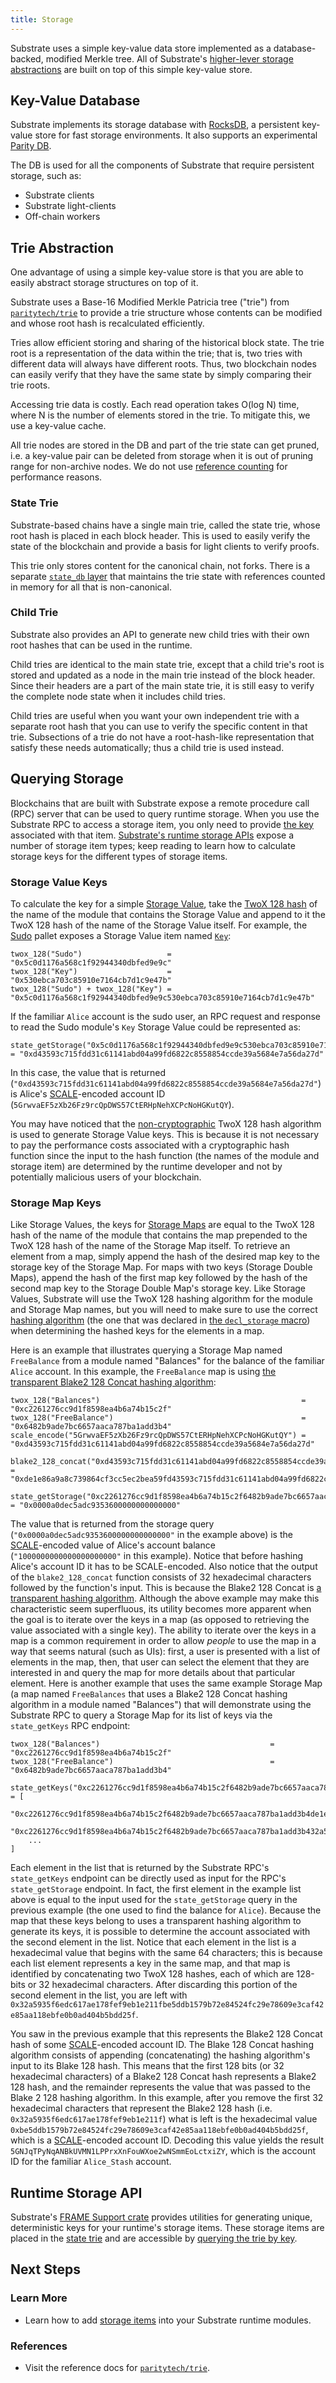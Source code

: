 ```yaml
---
title: Storage
---
```


Substrate uses a simple key-value data store implemented as a database-backed, modified Merkle tree.
All of Substrate's [higher-lever storage abstractions](../runtime/storage) are built on top of this
simple key-value store.

## Key-Value Database

Substrate implements its storage database with [RocksDB](https://rocksdb.org/), a persistent
key-value store for fast storage environments. It also supports an experimental
[Parity DB](https://github.com/paritytech/parity-db).

The DB is used for all the components of Substrate that require persistent storage, such as:

- Substrate clients
- Substrate light-clients
- Off-chain workers

## Trie Abstraction

One advantage of using a simple key-value store is that you are able to easily abstract storage
structures on top of it.

Substrate uses a Base-16 Modified Merkle Patricia tree ("trie") from
[`paritytech/trie`](https://github.com/paritytech/trie) to provide a trie structure whose contents
can be modified and whose root hash is recalculated efficiently.

Tries allow efficient storing and sharing of the historical block state. The trie root is a
representation of the data within the trie; that is, two tries with different data will always have
different roots. Thus, two blockchain nodes can easily verify that they have the same state by
simply comparing their trie roots.

Accessing trie data is costly. Each read operation takes O(log N) time, where N is the number of
elements stored in the trie. To mitigate this, we use a key-value cache.

All trie nodes are stored in the DB and part of the trie state can get pruned, i.e. a key-value pair
can be deleted from storage when it is out of pruning range for non-archive nodes. We do not use
[reference counting](http://en.wikipedia.org/wiki/Reference_counting) for performance reasons.

### State Trie

Substrate-based chains have a single main trie, called the state trie, whose root hash is placed in
each block header. This is used to easily verify the state of the blockchain and provide a basis for
light clients to verify proofs.

This trie only stores content for the canonical chain, not forks. There is a separate
[`state_db` layer](https://substrate.dev/rustdocs/v2.0.0/sc_state_db/index.html) that maintains the
trie state with references counted in memory for all that is non-canonical.

### Child Trie

Substrate also provides an API to generate new child tries with their own root hashes that can be
used in the runtime.

Child tries are identical to the main state trie, except that a child trie's root is stored and
updated as a node in the main trie instead of the block header. Since their headers are a part of
the main state trie, it is still easy to verify the complete node state when it includes child
tries.

Child tries are useful when you want your own independent trie with a separate root hash that you
can use to verify the specific content in that trie. Subsections of a trie do not have a
root-hash-like representation that satisfy these needs automatically; thus a child trie is used
instead.

## Querying Storage

Blockchains that are built with Substrate expose a remote procedure call (RPC) server that can be
used to query runtime storage. When you use the Substrate RPC to access a storage item, you only
need to provide [the key](#Key-Value-Database) associated with that item.
[Substrate's runtime storage APIs](../runtime/storage) expose a number of storage item types; keep
reading to learn how to calculate storage keys for the different types of storage items.

### Storage Value Keys

To calculate the key for a simple [Storage Value](../runtime/storage#Storage-Value), take the
[TwoX 128 hash](https://github.com/Cyan4973/xxHash) of the name of the module that contains the
Storage Value and append to it the TwoX 128 hash of the name of the Storage Value itself. For
example, the [Sudo](https://substrate.dev/rustdocs/v2.0.0/pallet_sudo/index.html) pallet exposes a
Storage Value item named
[`Key`](https://substrate.dev/rustdocs/v2.0.0/pallet_sudo/struct.Module.html#method.key):

```
twox_128("Sudo")                   = "0x5c0d1176a568c1f92944340dbfed9e9c"
twox_128("Key")                    = "0x530ebca703c85910e7164cb7d1c9e47b"
twox_128("Sudo") + twox_128("Key") = "0x5c0d1176a568c1f92944340dbfed9e9c530ebca703c85910e7164cb7d1c9e47b"
```

If the familiar `Alice` account is the sudo user, an RPC request and response to read the Sudo
module's `Key` Storage Value could be represented as:

```
state_getStorage("0x5c0d1176a568c1f92944340dbfed9e9c530ebca703c85910e7164cb7d1c9e47b") = "0xd43593c715fdd31c61141abd04a99fd6822c8558854ccde39a5684e7a56da27d"
```

In this case, the value that is returned
(`"0xd43593c715fdd31c61141abd04a99fd6822c8558854ccde39a5684e7a56da27d"`) is Alice's
[SCALE](./codec)-encoded account ID (`5GrwvaEF5zXb26Fz9rcQpDWS57CtERHpNehXCPcNoHGKutQY`).

You may have noticed that the
[non-cryptographic](../runtime/storage#Cryptographic-Hashing-Algorithms) TwoX 128 hash algorithm is
used to generate Storage Value keys. This is because it is not necessary to pay the performance
costs associated with a cryptographic hash function since the input to the hash function (the names
of the module and storage item) are determined by the runtime developer and not by potentially
malicious users of your blockchain.

### Storage Map Keys

Like Storage Values, the keys for [Storage Maps](../runtime/storage#StorageMaps) are equal to the
TwoX 128 hash of the name of the module that contains the map prepended to the TwoX 128 hash of the
name of the Storage Map itself. To retrieve an element from a map, simply append the hash of the
desired map key to the storage key of the Storage Map. For maps with two keys (Storage Double Maps),
append the hash of the first map key followed by the hash of the second map key to the Storage
Double Map's storage key. Like Storage Values, Substrate will use the TwoX 128 hashing algorithm for
the module and Storage Map names, but you will need to make sure to use the correct
[hashing algorithm](../runtime/storage#Hashing-Algorithms) (the one that was declared in
[the `decl_storage` macro](../runtime/storage#Declaring-Storage-Items)) when determining the hashed
keys for the elements in a map.

Here is an example that illustrates querying a Storage Map named `FreeBalance` from a module named
"Balances" for the balance of the familiar `Alice` account. In this example, the `FreeBalance` map
is using
[the transparent Blake2 128 Concat hashing algorithm](../runtime/storage#Transparent-Hashing-Algorithms):

```
twox_128("Balances")                                             = "0xc2261276cc9d1f8598ea4b6a74b15c2f"
twox_128("FreeBalance")                                          = "0x6482b9ade7bc6657aaca787ba1add3b4"
scale_encode("5GrwvaEF5zXb26Fz9rcQpDWS57CtERHpNehXCPcNoHGKutQY") = "0xd43593c715fdd31c61141abd04a99fd6822c8558854ccde39a5684e7a56da27d"

blake2_128_concat("0xd43593c715fdd31c61141abd04a99fd6822c8558854ccde39a5684e7a56da27d") = "0xde1e86a9a8c739864cf3cc5ec2bea59fd43593c715fdd31c61141abd04a99fd6822c8558854ccde39a5684e7a56da27d"

state_getStorage("0xc2261276cc9d1f8598ea4b6a74b15c2f6482b9ade7bc6657aaca787ba1add3b4de1e86a9a8c739864cf3cc5ec2bea59fd43593c715fdd31c61141abd04a99fd6822c8558854ccde39a5684e7a56da27d") = "0x0000a0dec5adc9353600000000000000"
```

The value that is returned from the storage query (`"0x0000a0dec5adc9353600000000000000"` in the
example above) is the [SCALE](./codec)-encoded value of Alice's account balance
(`"1000000000000000000000"` in this example). Notice that before hashing Alice's account ID it has
to be SCALE-encoded. Also notice that the output of the `blake2_128_concat` function consists of 32
hexadecimal characters followed by the function's input. This is because the Blake2 128 Concat is
[a transparent hashing algorithm](../runtime/storage#Transparent-Hashing-Algorithms). Although the
above example may make this characteristic seem superfluous, its utility becomes more apparent when
the goal is to iterate over the keys in a map (as opposed to retrieving the value associated with a
single key). The ability to iterate over the keys in a map is a common requirement in order to allow
_people_ to use the map in a way that seems natural (such as UIs): first, a user is presented with a
list of elements in the map, then, that user can select the element that they are interested in and
query the map for more details about that particular element. Here is another example that uses the
same example Storage Map (a map named `FreeBalances` that uses a Blake2 128 Concat hashing algorithm
in a module named "Balances") that will demonstrate using the Substrate RPC to query a Storage Map
for its list of keys via the `state_getKeys` RPC endpoint:

```
twox_128("Balances")                                      = "0xc2261276cc9d1f8598ea4b6a74b15c2f"
twox_128("FreeBalance")                                   = "0x6482b9ade7bc6657aaca787ba1add3b4"

state_getKeys("0xc2261276cc9d1f8598ea4b6a74b15c2f6482b9ade7bc6657aaca787ba1add3b4") = [
	"0xc2261276cc9d1f8598ea4b6a74b15c2f6482b9ade7bc6657aaca787ba1add3b4de1e86a9a8c739864cf3cc5ec2bea59fd43593c715fdd31c61141abd04a99fd6822c8558854ccde39a5684e7a56da27d",
	"0xc2261276cc9d1f8598ea4b6a74b15c2f6482b9ade7bc6657aaca787ba1add3b432a5935f6edc617ae178fef9eb1e211fbe5ddb1579b72e84524fc29e78609e3caf42e85aa118ebfe0b0ad404b5bdd25f",
	...
]
```

Each element in the list that is returned by the Substrate RPC's `state_getKeys` endpoint can be
directly used as input for the RPC's `state_getStorage` endpoint. In fact, the first element in the
example list above is equal to the input used for the `state_getStorage` query in the previous
example (the one used to find the balance for `Alice`). Because the map that these keys belong to
uses a transparent hashing algorithm to generate its keys, it is possible to determine the account
associated with the second element in the list. Notice that each element in the list is a
hexadecimal value that begins with the same 64 characters; this is because each list element
represents a key in the same map, and that map is identified by concatenating two TwoX 128 hashes,
each of which are 128-bits or 32 hexadecimal characters. After discarding this portion of the second
element in the list, you are left with
`0x32a5935f6edc617ae178fef9eb1e211fbe5ddb1579b72e84524fc29e78609e3caf42e85aa118ebfe0b0ad404b5bdd25f`.

You saw in the previous example that this represents the Blake2 128 Concat hash of some
[SCALE](./codec)-encoded account ID. The Blake 128 Concat hashing algorithm consists of appending
(concatenating) the hashing algorithm's input to its Blake 128 hash. This means that the first 128
bits (or 32 hexadecimal characters) of a Blake2 128 Concat hash represents a Blake2 128 hash, and
the remainder represents the value that was passed to the Blake 2 128 hashing algorithm. In this
example, after you remove the first 32 hexadecimal characters that represent the Blake2 128 hash
(i.e. `0x32a5935f6edc617ae178fef9eb1e211f`) what is left is the hexadecimal value
`0xbe5ddb1579b72e84524fc29e78609e3caf42e85aa118ebfe0b0ad404b5bdd25f`, which is a
[SCALE](./codec)-encoded account ID. Decoding this value yields the result
`5GNJqTPyNqANBkUVMN1LPPrxXnFouWXoe2wNSmmEoLctxiZY`, which is the account ID for the familiar
`Alice_Stash` account.

## Runtime Storage API

Substrate's [FRAME Support crate](https://substrate.dev/rustdocs/v2.0.0/frame_support/index.html)
provides utilities for generating unique, deterministic keys for your runtime's storage items. These
storage items are placed in the [state trie](#Trie-Abstraction) and are accessible by
[querying the trie by key](#Querying-Storage).

## Next Steps

### Learn More

- Learn how to add [storage items](../runtime/storage) into your Substrate runtime modules.

### References

- Visit the reference docs for
  [`paritytech/trie`](https://substrate.dev/rustdocs/v2.0.0/trie_db/trait.Trie.html).
